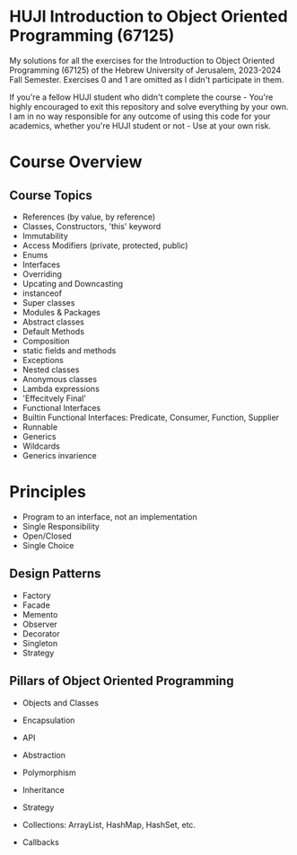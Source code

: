 # HUJI Introduction to Object Oriented Programming (67125)
My solutions for all the exercises for the Introduction to Object Oriented Programming (67125) of the Hebrew University of Jerusalem, 2023-2024 Fall Semester.
Exercises 0 and 1 are omitted as I didn't participate in them.

If you're a fellow HUJI student who didn't complete the course - You're highly encouraged to exit this repository and solve everything by your own. I am in no way responsible for any outcome of using this code for your academics, whether you're HUJI student or not - Use at your own risk.

# Course Overview

## Course Topics

- References (by value, by reference)
- Classes, Constructors, 'this' keyword
- Immutability
- Access Modifiers (private, protected, public)
- Enums
- Interfaces
- Overriding
- Upcating and Downcasting
- instanceof
- Super classes
- Modules & Packages
- Abstract classes
- Default Methods
- Composition
- static fields and methods
- Exceptions
- Nested classes
- Anonymous classes
- Lambda expressions
- 'Effecitvely Final'
- Functional Interfaces
- Builtin Functional Interfaces: Predicate, Consumer, Function, Supplier
- Runnable
- Generics
- Wildcards
- Generics invarience

# Principles
- Program to an interface, not an implementation
- Single Responsibility
- Open/Closed
- Single Choice

## Design Patterns

- Factory
- Facade
- Memento
- Observer
- Decorator
- Singleton
- Strategy

## Pillars of Object Oriented Programming

- Objects and Classes

- Encapsulation

- API

- Abstraction

- Polymorphism

- Inheritance

- Strategy

- Collections: ArrayList, HashMap, HashSet, etc.

- Callbacks


